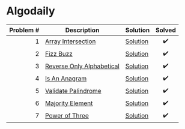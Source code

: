 # Algodaily

| Problem # | Description                               | Solution                          | Solved |
| --------: | ----------------------------------------- | --------------------------------- | :----: |
|         1 | [Array Intersection](problems/001)        | [Solution](problems/001/index.js) |   ✔️   |
|         2 | [Fizz Buzz](problems/002)                 | [Solution](problems/002/index.js) |   ✔️   |
|         3 | [Reverse Only Alphabetical](problems/003) | [Solution](problems/003/index.js) |   ✔️   |
|         4 | [Is An Anagram](problems/004)             | [Solution](problems/004/index.js) |   ✔️   |
|         5 | [Validate Palindrome](problems/005)       | [Solution](problems/005/index.js) |   ✔️   |
|         6 | [Majority Element](problems/006)          | [Solution](problems/006/index.js) |   ✔️   |
|         7 | [Power of Three](problems/007)            | [Solution](problems/007/index.js) |   ✔️   |
